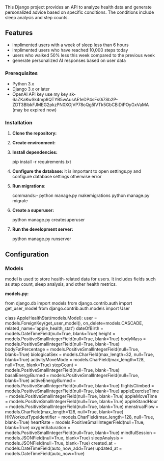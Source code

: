 This Django project provides an API to analyze health data and generate personalized advice based on specific conditions. The conditions include sleep analysis and step counts.

## Features

- implimented users with a week of sleep less than 6 hours
- implimented users who have reached 10,000 steps today
- users who walked 50% less this week compared to the previous week
- generate personalized AI responses based on user data

### Prerequisites

- Python 3.x
- Django 3.x or later
- OpenAI API key use my key sk-6aZKaKwSk4mp9QTYB5wAusAE1eDP4sFs0i7Sb2P-ZDT3BlbkFJMEG2pkzPN0XOjVP78oQg5lVTk5GbCBiDiPOyGxVaMA (may be expired now)

### Installation

1. **Clone the repository:**

2. **Create environment:**

3. **Install dependencies:**

    pip install -r requirements.txt
4. **Configure the database:**
    it is important to open settings.py and configure database settings otherwise error
5. **Run migrations:**

   commands:-
    python manage.py makemigrations
    python manage.py migrate

6. **Create a superuser:**

    python manage.py createsuperuser


7. **Run the development server:**

    python manage.py runserver

## Configuration

### Models

 model is used to store health-related data for users. It includes fields such as step count, sleep analysis, and other health metrics.

**models.py:**

from django.db import models 
from django.contrib.auth import get_user_model
from django.contrib.auth.models import User

class AppleHealthStat(models.Model):
    user = models.ForeignKey(get_user_model(), on_delete=models.CASCADE, related_name='apple_health_stat')
    dateOfBirth = models.DateTimeField(null=True, blank=True)
    height = models.PositiveSmallIntegerField(null=True, blank=True)
    bodyMass = models.PositiveSmallIntegerField(null=True, blank=True)
    bodyFatPercentage = models.PositiveSmallIntegerField(null=True, blank=True)
    biologicalSex = models.CharField(max_length=32, null=True, blank=True)
    activityMoveMode = models.CharField(max_length=128, null=True, blank=True)
    stepCount = models.PositiveSmallIntegerField(null=True, blank=True)
    basalEnergyBurned = models.PositiveSmallIntegerField(null=True, blank=True)
    activeEnergyBurned = models.PositiveSmallIntegerField(null=True, blank=True)
    flightsClimbed = models.PositiveSmallIntegerField(null=True, blank=True)
    appleExerciseTime = models.PositiveSmallIntegerField(null=True, blank=True)
    appleMoveTime = models.PositiveSmallIntegerField(null=True, blank=True)
    appleStandHour = models.PositiveSmallIntegerField(null=True, blank=True)
    menstrualFlow = models.CharField(max_length=128, null=True, blank=True)
    HKWorkoutTypeIdentifier = models.CharField(max_length=128, null=True, blank=True)
    heartRate = models.PositiveSmallIntegerField(null=True, blank=True)
    oxygenSaturation = models.PositiveSmallIntegerField(null=True, blank=True)
    mindfulSession = models.JSONField(null=True, blank=True)
    sleepAnalysis = models.JSONField(null=True, blank=True)
    created_at = models.DateTimeField(auto_now_add=True)
    updated_at = models.DateTimeField(auto_now=True)